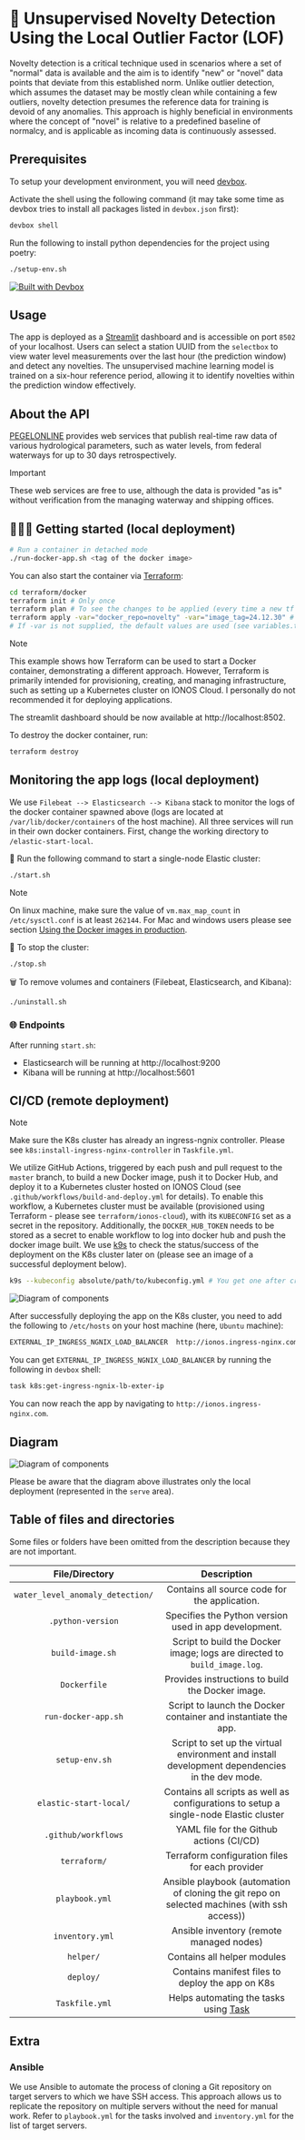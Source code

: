 # 🚀 Unsupervised Novelty Detection Using the Local Outlier Factor (LOF)

Novelty detection is a critical technique used in scenarios where a set of "normal" data is available and the aim is to identify "new" or "novel" data points that deviate from this established norm. Unlike outlier detection, which assumes the dataset may be mostly clean while containing a few outliers, novelty detection presumes the reference data for training is devoid of any anomalies. This approach is highly beneficial in environments where the concept of "novel" is relative to a predefined baseline of normalcy, and is applicable as incoming data is continuously assessed.


## Prerequisites 

To setup your development environment, you will need [devbox](https://www.jetify.com/docs/devbox/quickstart/).

Activate the shell using the following command (it may take some time as devbox tries to install all packages listed in `devbox.json` first):

```bash
devbox shell
```

Run the following to install python dependencies for the project using poetry:

```bash
./setup-env.sh
```

[![Built with Devbox](https://www.jetify.com/img/devbox/shield_galaxy.svg)](https://www.jetify.com/devbox/docs/contributor-quickstart/)

## Usage

The app is deployed as a [Streamlit](https://streamlit.io/) dashboard and is accessible on port `8502` of your localhost. Users can select a station UUID from the `selectbox` to view water level measurements over the last hour (the prediction window) and detect any novelties. The unsupervised machine learning model is trained on a six-hour reference period, allowing it to identify novelties within the prediction window effectively.

## About the API

[PEGELONLINE](https://www.pegelonline.wsv.de/webservice/ueberblick) provides web services that publish real-time raw data of various hydrological parameters, such as water levels, from federal waterways for up to 30 days retrospectively. 

> [!IMPORTANT] 
> These web services are free to use, although the data is provided "as is" without verification from the managing waterway and shipping offices.

## 🏃‍♀️‍➡️ Getting started (local deployment)

```bash
# Run a container in detached mode
./run-docker-app.sh <tag of the docker image>
```

You can also start the container via [Terraform](https://www.terraform.io/):

```bash
cd terraform/docker
terraform init # Only once
terraform plan # To see the changes to be applied (every time a new tf file is added or modified)
terraform apply -var="docker_repo=novelty" -var="image_tag=24.12.30" # Creating the docker container
# If -var is not supplied, the default values are used (see variables.tf in the directory)
```

> [!Note]
> This example shows how Terraform can be used to start a Docker container, demonstrating a different approach. However, Terraform is primarily intended for provisioning, creating, and managing infrastructure, such as setting up a Kubernetes cluster on IONOS Cloud. I personally do not recommended it for deploying applications.

The streamlit dashboard should be now available at http://localhost:8502. 

To destroy the docker container, run:

```bash
terraform destroy
``` 

## Monitoring the app logs (local deployment)

We use `Filebeat --> Elasticsearch --> Kibana` stack to monitor the logs of the docker container spawned above (logs are located at `/var/lib/docker/containers` of the host machine). All three services will run in their own docker containers. First, change the working directory to `/elastic-start-local`.

🐳 Run the following command to start a single-node Elastic cluster: 

```bash
./start.sh
```
> [!NOTE]
> On linux machine, make sure the value of `vm.max_map_count` in `/etc/sysctl.conf` is at least `262144`. For Mac and windows users
> please see section [Using the Docker images in production](https://www.elastic.co/guide/en/elasticsearch/reference/current/docker.html#docker-prod-prerequisites).

🛑 To stop the cluster:

```bash
./stop.sh
```

🗑️ To remove volumes and containers (Filebeat, Elasticsearch, and Kibana):

```bash
./uninstall.sh
```

### 🌐 Endpoints

After running `start.sh`:
- Elasticsearch will be running at http://localhost:9200
- Kibana will be running at http://localhost:5601

## CI/CD (remote deployment)

> [!Note]
> Make sure the K8s cluster has already an ingress-ngnix controller. Please see 
> `k8s:install-ingress-nginx-controller` in `Taskfile.yml`. 

We utilize GitHub Actions, triggered by each push and pull request to the `master` branch, to build a new Docker image, push it to Docker Hub, and deploy it to a Kubernetes cluster hosted on IONOS Cloud (see `.github/workflows/build-and-deploy.yml` for details). To enable this workflow, a Kubernetes cluster must be available (provisioned using Terraform - please see `terraform/ionos-cloud`), with its `KUBECONFIG` set as a secret in the repository. Additionally, the `DOCKER_HUB_TOKEN` needs to be stored as a secret to enable workflow to log into docker hub and push the docker image built. We use [k9s](https://k9scli.io/)
to check the status/success of the deployment on the K8s cluster later on (please see an image of a successful deployment below).

```bash
k9s --kubeconfig absolute/path/to/kubeconfig.yml # You get one after creating a K8s cluster (please see helper/get_k8s_config.py)
```
![Diagram of components](./pictures/status.png "Status of K8s deployment (success)")

After successfully deploying the app on the K8s cluster, you need to add the following to `/etc/hosts` on your host machine (here, `Ubuntu` machine):

```bash
EXTERNAL_IP_INGRESS_NGNIX_LOAD_BALANCER  http://ionos.ingress-nginx.com
```

You can get `EXTERNAL_IP_INGRESS_NGNIX_LOAD_BALANCER` by running the following in `devbox` shell:

```bash
task k8s:get-ingress-ngnix-lb-exter-ip 
```

You can now reach the app by navigating to `http://ionos.ingress-nginx.com`.

## Diagram 

![Diagram of components](./diagrams/comp.png "Diagram of components")

Please be aware that the diagram above illustrates only the local deployment (represented in the `serve` area).


## Table of files and directories

Some files or folders have been omitted from the description because they are not important.

|           File/Directory        |             Description           |
|:-------------------------------:|:---------------------------------:|
| `water_level_anomaly_detection/` | Contains all source code for the application. |
| `.python-version` | Specifies the Python version used in app development. |
| `build-image.sh` | Script to build the Docker image; logs are directed to `build_image.log`. |
| `Dockerfile` | Provides instructions to build the Docker image. |
| `run-docker-app.sh` | Script to launch the Docker container and instantiate the app. |
| `setup-env.sh` | Script to set up the virtual environment and install development dependencies in the dev mode. | 
| `elastic-start-local/` | Contains all scripts as well as configurations to setup a single-node Elastic cluster |
| `.github/workflows` | YAML file for the Github actions (CI/CD) |
| `terraform/` | Terraform configuration files for each provider |
| `playbook.yml` | Ansible playbook (automation of cloning the git repo on selected machines (with ssh access)) |
| `inventory.yml` | Ansible inventory (remote managed nodes) |
| `helper/` | Contains all helper modules |
| `deploy/` | Contains manifest files to deploy the app on K8s |
| `Taskfile.yml` | Helps automating the tasks using [Task](https://taskfile.dev/) |

## Extra

### Ansible

We use Ansible to automate the process of cloning a Git repository on target servers to which we have SSH access. This approach allows us to replicate the repository on multiple servers without the need for manual work. Refer to `playbook.yml` for the tasks involved and `inventory.yml` for the list of target servers.  